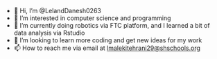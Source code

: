 - 👋 Hi, I’m @LelandDanesh0263
- 👀 I’m interested in computer science and programming
- 🌱 I’m currently doing robotics via FTC platform, and I learned a bit of data analysis via Rstudio
- 💞️ I’m looking to learn more coding and get new ideas for my work
- 📫 How to reach me via email at lmalekitehrani29@shschools.org

<!---
LelandDanesh0263/LelandDanesh0263 is a ✨ special ✨ repository because its `README.md` (this file) appears on your GitHub profile.
You can click the Preview link to take a look at your changes.
--->
